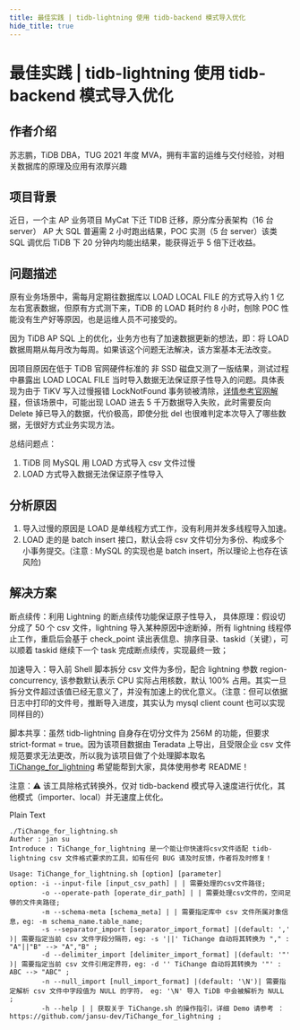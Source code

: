 ```yaml
---
title: 最佳实践 | tidb-lightning 使用 tidb-backend 模式导入优化
hide_title: true
---
```


# 最佳实践 | tidb-lightning 使用 tidb-backend 模式导入优化

## 作者介绍

苏志鹏，TiDB DBA，TUG 2021 年度 MVA，拥有丰富的运维与交付经验，对相关数据库的原理及应用有浓厚兴趣

## **项目背景**

近日，一个主 AP 业务项目 MyCat 下迁 TIDB 迁移，原分库分表架构（16 台 server） AP 大 SQL 普遍需 2 小时跑出结果，POC 实测（5 台 server）该类 SQL 调优后 TiDB 下 20 分钟内均能出结果，能获得近乎 5 倍下迁收益。

## **问题描述**

原有业务场景中，需每月定期往数据库以 LOAD LOCAL FILE 的方式导入约 1 亿左右宽表数据，但原有方式测下来，TiDB 的 LOAD 耗时约 8 小时，刨除 POC 性能没有生产好等原因，也是运维人员不可接受的。

因为 TiDB AP SQL 上的优化，业务方也有了加速数据更新的想法，即：将 LOAD 数据周期从每月改为每周。如果该这个问题无法解决，该方案基本无法改变。

因项目原因在低于 TiDB 官网硬件标准的 非 SSD 磁盘又测了一版结果，测试过程中暴露出 LOAD LOCAL FILE 当时导入数据无法保证原子性导入的问题。具体表现为由于 TiKV 写入过慢报错 LockNotFound 事务锁被清除，[详情参考官网解释](https://docs.pingcap.com/zh/tidb/dev/troubleshoot-lock-conflicts#锁被清除-locknotfound-错误)，但该场景中，可能出现 LOAD 进去 5 千万数据导入失败，此时需要反向 Delete 掉已导入的数据，代价极高，即使分批 del 也很难判定本次导入了哪些数据，无很好方式业务实现方法。

总结问题点：

1. TiDB 同 MySQL 用 LOAD 方式导入 csv 文件过慢
2. LOAD 方式导入数据无法保证原子性导入

## **分析原因**

1. 导入过慢的原因是 LOAD 是单线程方式工作，没有利用并发多线程导入加速。
2. LOAD 走的是 batch insert 接口，默认会将 csv 文件切分为多份、构成多个小事务提交。(注意 : MySQL 的实现也是 batch insert，所以理论上也存在该风险)

## **解决方案**

断点续传：利用 Lightning 的断点续传功能保证原子性导入， 具体原理：假设切分成了 50 个 csv 文件，lightning 导入某种原因中途断掉，所有 lightning 线程停止工作，重启后会基于 check_point 读出表信息、排序目录、taskid（关键），可以顺着 taskid 继续下一个 task 完成断点续传，实现最终一致；

加速导入：导入前 Shell 脚本拆分 csv 文件为多份，配合 lightning 参数 region-concurrency, 该参数默认表示 CPU 实际占用核数，默认 100% 占用。其实一旦拆分文件超过该值已经无意义了，并没有加速上的优化意义。（注意：但可以依据日志中打印的文件号，推断导入进度，其实认为 mysql client count 也可以实现同样目的）

脚本共享：虽然 tidb-lightning 自身存在切分文件为 256M 的功能，但要求 strict-format = true。因为该项目数据由 Teradata 上导出，且受限企业 csv 文件规范要求无法更改，所以我为该项目做了个处理脚本取名 [TiChange_for_lightning](https://github.com/jansu-dev/TiChange_for_lightning) 希望能帮到大家，具体使用参考 README！

注意：:warning: 该工具除格式转换外，仅对 tidb-backend 模式导入速度进行优化，其他模式（importer、local）并无速度上优化。

Plain Text

```Plain%20Text
./TiChange_for_lightning.sh
Auther : jan su
Introduce : TiChange_for_lightning 是一个能让你快速将csv文件适配 tidb-lightning csv 文件格式要求的工具，如有任何 BUG 请及时反馈，作者将及时修复！

Usage: TiChange_for_lightning.sh [option] [parameter]
option: -i --input-file [input_csv_path] | | 需要处理的csv文件路径;
        -o --operate-path [operate_dir_path] | | 需要处理csv文件的，空间足够的文件夹路径;
        -m --schema-meta [schema_meta] | | 需要指定库中 csv 文件所属对象信息，eg: -m schema_name.table_name;
        -s --separator_import [separator_import_format] |(default: ',' )| 需要指定当前 csv 文件字段分隔符，eg: -s '||' TiChange 自动将其转换为 "," : "A"||"B" --> "A","B" ;
        -d --delimiter_import [delimiter_import_format] |(default: '"' )| 需要指定当前 csv 文件引用定界符，eg: -d '' TiChange 自动将其转换为 '"' : ABC --> "ABC" ;
        -n --null_import [null_import_format] |(default: '\N')| 需要指定解析 csv 文件中字段值为 NULL 的字符， eg: '\N' 导入 TiDB 中会被解析为 NULL ;
        -h --help | | 获取关于 TiChange.sh 的操作指引，详细 Demo 请参考 ： https://github.com/jansu-dev/TiChange_for_lightning ;
```
